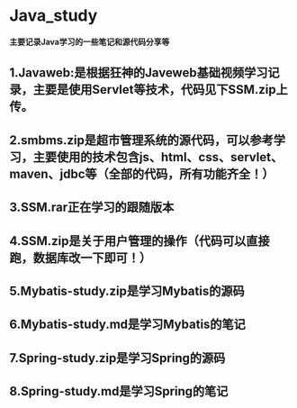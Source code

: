# Java_study

**主要记录Java学习的一些笔记和源代码分享等**

## 1.Javaweb:是根据狂神的Javeweb基础视频学习记录，主要是使用Servlet等技术，代码见下SSM.zip上传。

## 2.smbms.zip是超市管理系统的源代码，可以参考学习，主要使用的技术包含js、html、css、servlet、maven、jdbc等（全部的代码，所有功能齐全！）

## 3.SSM.rar正在学习的跟随版本

## 4.SSM.zip是关于用户管理的操作（代码可以直接跑，数据库改一下即可！）

## 5.Mybatis-study.zip是学习Mybatis的源码

## 6.Mybatis-study.md是学习Mybatis的笔记

## 7.Spring-study.zip是学习Spring的源码

## 8.Spring-study.md是学习Spring的笔记
